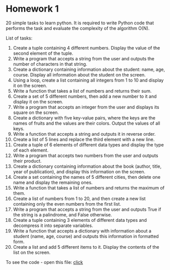 # Homework 1
20 simple tasks to learn python.
It is required to write Python code that performs the task and evaluate the complexity of the algorithm O(N).

List of tasks:
1. Create a tuple containing 4 different numbers. Display the value of the second element of the tuple.
2. Write a program that accepts a string from the user and outputs the number of characters in that string.
3. Create a dictionary containing information about the student: name, age, course. Display all information about the student on the screen.
4. Using a loop, create a list containing all integers from 1 to 10 and display it on the screen.
5. Write a function that takes a list of numbers and returns their sum.
6. Create a set of 5 different numbers, then add a new number to it and display it on the screen.
7. Write a program that accepts an integer from the user and displays its square on the screen.
8. Create a dictionary with five key-value pairs, where the keys are the names of fruits and the values are their colors. Output the values of all keys.
9. Write a function that accepts a string and outputs it in reverse order.
10. Create a list of 5 lines and replace the third element with a new line.
11. Create a tuple of 6 elements of different data types and display the type of each element.
12. Write a program that accepts two numbers from the user and outputs their product.
13. Create a dictionary containing information about the book (author, title, year of publication), and display this information on the screen.
14. Create a set containing the names of 5 different cities, then delete one name and display the remaining ones.
15. Write a function that takes a list of numbers and returns the maximum of them.
16. Create a list of numbers from 1 to 20, and then create a new list containing only the even numbers from the first list.
17. Write a program that accepts a string from the user and outputs True if the string is a palindrome, and False otherwise.
18. Create a tuple containing 3 elements of different data types and decompress it into separate variables.
19. Write a function that accepts a dictionary with information about a student (name, age, course) and outputs this information in formatted form.
20. Create a list and add 5 different items to it. Display the contents of the list on the screen.

To see the code - open this file: [click](script.py)